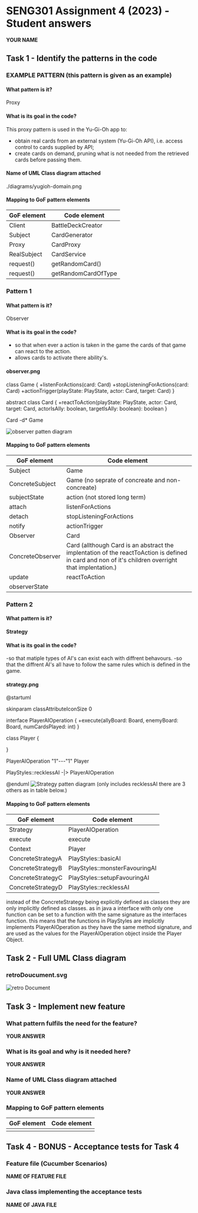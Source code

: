 # SENG301 Assignment 4 (2023) - Student answers

**YOUR NAME**

## Task 1 - Identify the patterns in the code

### EXAMPLE PATTERN (this pattern is given as an example)

#### What pattern is it?

Proxy

#### What is its goal in the code?

This proxy pattern is used in the Yu-Gi-Oh app to:

- obtain real cards from an external system (Yu-Gi-Oh API), i.e. access control to cards supplied by API;
- create cards on demand, pruning what is not needed from the retrieved cards before passing them.

#### Name of UML Class diagram attached

./diagrams/yugioh-domain.png

#### Mapping to GoF pattern elements

| GoF element | Code element        |
| ----------- | ------------------- |
| Client      | BattleDeckCreator   |
| Subject     | CardGenerator       |
| Proxy       | CardProxy           |
| RealSubject | CardService         |
| request()   | getRandomCard()     |
| request()   | getRandomCardOfType |

### Pattern 1

#### What pattern is it?

Observer

#### What is its goal in the code?

- so that when ever a action is taken in the game the cards of that game can react to the action.
- allows cards to activate there ability's.

#### observer.png 
class Game {
+listenForActions(card: Card)
+stopListeningForActions(card: Card)
+actionTrigger(playState: PlayState, actor: Card, target: Card)
}

abstract class Card {
+reactToAction(playState: PlayState, actor: Card, target: Card, actorIsAlly: boolean, targetIsAlly: boolean): boolean
}

Card -d* Game

![observer patten diagram](diagrams/observer.png)

#### Mapping to GoF pattern elements

| GoF element      | Code element                                                                                                                                          |
|------------------|-------------------------------------------------------------------------------------------------------------------------------------------------------|
| Subject          | Game                                                                                                                                                  |
| ConcreteSubject  | Game	(no seprate of concreate and non-concreate)                                                                                                      | 
 | subjectState     | action (not stored long term)                                                                                                                         |
| attach           | listenForActions                                                                                                                                      |
| detach           | stopListeningForActions                                                                                                                               |
| notify           | actionTrigger                                                                                                                                         |
| Observer         | Card                                                                                                                                                  |
| ConcreteObserver | Card   (allthough Card is an abstract the implentation of the reactToAction is defined in card and non of it's children overright that implentation.) |
| update           | reactToAction                                                                                                                                         |
| observerState    |                                                                                                                                                       |

### Pattern 2

#### What pattern is it?

**Strategy**

#### What is its goal in the code?

-so that matiple types of AI's can exist each with diffrent behavours.
-so that the diffrent AI's all have to follow the same rules which is defined in the game.

#### strategy.png

@startuml

skinparam classAttributeIconSize 0


interface PlayerAIOperation {
+execute(allyBoard: Board, enemyBoard: Board, numCardsPlayed: int)
}

class Player {

}

PlayerAIOperation "1"---"1" Player

PlayStyles::recklessAI -|> PlayerAIOperation

@enduml
![Strategy patten diagram](diagrams/strategy.png)
(only includes recklessAI there are 3 others as in table below.)

#### Mapping to GoF pattern elements

| GoF element       | Code element                   |
|-------------------|--------------------------------|
| Strategy          | PlayerAIOperation              |
| execute           | execute                        |
| Context           | Player                         |
| ConcreteStrategyA | PlayStyles::basicAI            |
| ConcreteStrategyB | PlayStyles::monsterFavouringAI |
| ConcreteStrategyC | PlayStyles::setupFavouringAI   |
| ConcreteStrategyD | PlayStyles::recklessAI         |

instead of the ConcreteStrategy being explicitly defined as classes they are only implicitly defined as classes. as in java a interface with only one function can be set to a function with the same signature as the interfaces function. this means that the functions in PlayStyles are implicitly implements PlayerAIOperation as they have the same method signature, and are used as the values for the PlayerAIOperation object inside the Player Object.

## Task 2 - Full UML Class diagram

### retroDoucument.svg

![retro Document](diagrams/retroDoucument.svg)

## Task 3 - Implement new feature

### What pattern fulfils the need for the feature?

**YOUR ANSWER**

### What is its goal and why is it needed here?

**YOUR ANSWER**

### Name of UML Class diagram attached

**YOUR ANSWER**

### Mapping to GoF pattern elements

| GoF element | Code element |
| ----------- | ------------ |
|             |              |

## Task 4 - BONUS - Acceptance tests for Task 4

### Feature file (Cucumber Scenarios)

**NAME OF FEATURE FILE**

### Java class implementing the acceptance tests

**NAME OF JAVA FILE**
